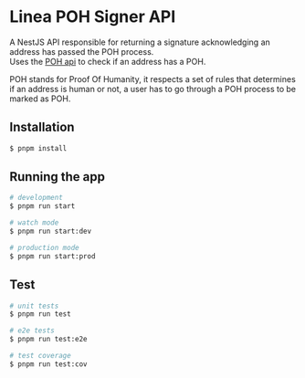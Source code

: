 # Linea POH Signer API

A NestJS API responsible for returning a signature acknowledging an address has passed the POH process.  
Uses the [POH api](https://linea-xp-poh-api.linea.build) to check if an address has a POH.

POH stands for Proof Of Humanity, it respects a set of rules that determines if an address is human or not, a user has to go through a POH process to be marked as POH.

## Installation

```bash
$ pnpm install
```

## Running the app

```bash
# development
$ pnpm run start

# watch mode
$ pnpm run start:dev

# production mode
$ pnpm run start:prod
```

## Test

```bash
# unit tests
$ pnpm run test

# e2e tests
$ pnpm run test:e2e

# test coverage
$ pnpm run test:cov
```
